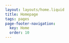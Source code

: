 ```yaml
---
layout: layouts/home.liquid
title: Homepage
tags: pages
page-footer-navigation:
  key: Home
  order: 10
---
```

